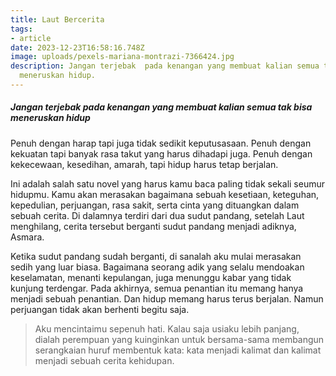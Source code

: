 ```yaml
---
title: Laut Bercerita
tags: 
- article
date: 2023-12-23T16:58:16.748Z
image: uploads/pexels-mariana-montrazi-7366424.jpg
description: J﻿angan terjebak  pada kenangan yang membuat kalian semua tak bisa
  meneruskan hidup.
---
```

##### J﻿angan terjebak pada kenangan yang membuat kalian semua tak bisa meneruskan hidup

P﻿enuh dengan harap tapi juga tidak sedikit keputusasaan. Penuh dengan kekuatan tapi banyak rasa takut yang harus dihadapi juga. Penuh dengan kekecewaan, kesedihan, amarah, tapi hidup harus tetap berjalan.

I﻿ni adalah salah satu novel yang harus kamu baca paling tidak sekali seumur hidupmu. Kamu akan merasakan bagaimana sebuah kesetiaan, keteguhan, kepedulian, perjuangan, rasa sakit, serta cinta yang dituangkan dalam sebuah cerita. Di dalamnya terdiri dari dua sudut pandang, setelah Laut menghilang, cerita tersebut berganti sudut pandang menjadi adiknya, Asmara.

K﻿etika sudut pandang sudah berganti, di sanalah aku mulai merasakan sedih yang luar biasa. Bagaimana seorang adik yang selalu mendoakan keselamatan, menanti kepulangan, juga menunggu kabar yang tidak kunjung terdengar. P﻿ada akhirnya, semua penantian itu memang hanya menjadi sebuah penantian. Dan hidup memang harus terus berjalan. Namun perjuangan tidak akan berhenti begitu saja.

> A﻿ku mencintaimu sepenuh hati. Kalau saja usiaku lebih panjang, dialah perempuan yang kuinginkan untuk bersama-sama membangun serangkaian huruf membentuk kata: kata menjadi kalimat dan kalimat menjadi sebuah cerita kehidupan.